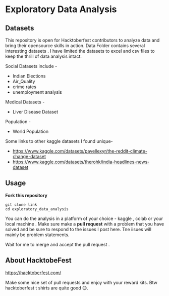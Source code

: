 # Exploratory Data Analysis

## Datasets
This repository is open for Hacktoberfest contributors to analyze data  and bring their opensource skills in action.
Data Folder contains several interesting datasets . I have limited the datasets to excel and csv files to keep the thrill of data analysis intact.

Social Datasets include -

- Indian Elections
- Air_Quality
- crime rates
- unemployment analysis


Medical Datasets -
- Liver Disease Dataset

Population -
- World Population


Some links to other kaggle datasets I found unique-
- https://www.kaggle.com/datasets/pavellexyr/the-reddit-climate-change-dataset
- https://www.kaggle.com/datasets/therohk/india-headlines-news-dataset

## Usage

**Fork this repository**

```
git clone link
cd exploratory_data_analysis

```

You can do the analysis in a platform of your choice - kaggle , colab or your local machine . Make sure make a **pull request** with a problem that you have solved and be sure to respond to the issues I post here. Tne iisues will mainly be problem statements. 

Wait for me to merge and accept the pull request . 

## About HacktobeFest

https://hacktoberfest.com/

Make some nice set of pull requests and enjoy with your reward kits. Btw hacktoberfest t shirts are quite good 😉.


